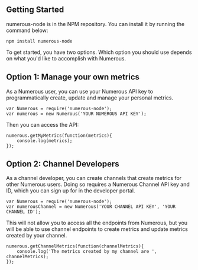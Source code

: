 ## Getting Started

numerous-node is in the NPM repository. You can install it by running the command below:

```
npm install numerous-node
```  

To get started, you have two options. Which option you should use depends on what you'd like to accomplish with Numerous.

## Option 1: Manage your own metrics
As a Numerous user, you can use your Numerous API key to programmatically create, update and manage your personal metrics.

```
var Numerous = require('numerous-node');
var numerous = new Numerous('YOUR NUMEROUS API KEY');
```

Then you can access the API:

```
numerous.getMyMetrics(function(metrics){  
	console.log(metrics);  
});
```



## Option 2: Channel Developers
As a channel developer, you can create channels that create metrics for other Numerous users. Doing so requires a Numerous Channel API key and ID, which you can sign up for in the developer portal.

```
var Numerous = require('numerous-node');
var numerousChannel = new Numerous('YOUR CHANNEL API KEY', 'YOUR CHANNEL ID');
```

This will not allow you to access all the endpoints from Numerous, but you will be able to use channel endpoints to create metrics and update metrics created by your channel.

```
numerous.getChannelMetrics(function(channelMetrics){  
	console.log('The metrics created by my channel are ', channelMetrics);  
});
```


